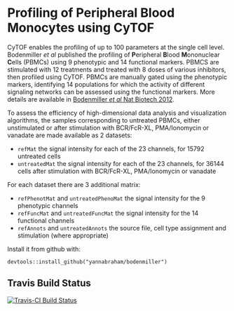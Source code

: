 # Profiling of Peripheral Blood Monocytes using CyTOF

CyTOF enables the profiling of up to 100 parameters at the single cell level. Bodenmiller *et al* published the profiling of **P**eripheral **B**lood **M**ononuclear **C**ells (PBMCs) using 9 phenotypic and 14 functional markers. PBMCS are stimulated with 12 treatments and treated with 8 doses of various inhibitors, then profiled using CyTOF. PBMCs are manually gated using the phenotypic markers, identifying 14 populations for which the activity of different signaling networks can be assessed using the functional markers. More details are available in [Bodenmiller *et al* Nat Biotech 2012](https://www.nature.com/articles/nbt.2317/).

To assess the efficiency of high-dimensional data analysis and visualization algorithms, the samples corresponding to untreated PBMCs, either unstimulated or after stimulation with BCR/FcR-XL, PMA/Ionomycin
or vanadate are made available as 2 datasets:

 * `refMat` the signal intensity for each of the 23 channels, for 15792 untreated cells
 * `untreatedMat` the signal intensity for each of the 23 channels, for 36144 cells after stimulation with BCR/FcR-XL, PMA/Ionomycin
or vanadate

For each dataset there are 3 additional matrix:

 * `refPhenotMat` and `untreatedPhenoMat` the signal intensity for the 9 phenotypic channels
 * `refFuncMat` and `untreatedFuncMat` the signal intensity for the 14 functional channels
 * `refAnnots` and `untreatedAnnots` the source file, cell type assignment and stimulation (where appropriate)

Install it from github with:

```{r}
devtools::install_github("yannabraham/bodenmiller")
```

## Travis Build Status

[![Travis-CI Build Status](https://travis-ci.org/yannabraham/bodenmiller.svg?branch=master)](https://travis-ci.org/yannabraham/bodenmiller)

